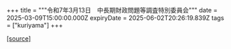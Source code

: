 +++
title = """令和7年3月13日　中長期財政問題等調査特別委員会"""
date = 2025-03-09T15:00:00.000Z
expiryDate = 2025-06-02T20:26:19.839Z
tags = ["kuriyama"]
+++


[[source]](https://www.town.kuriyama.hokkaido.jp/site/gikai/30850.html)

